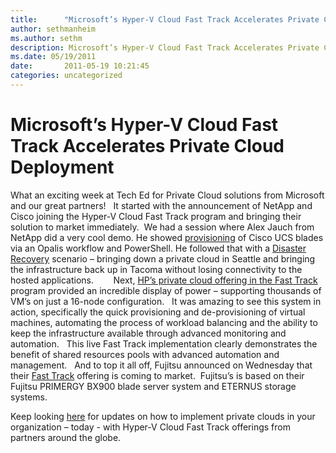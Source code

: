 ```yaml
---
title:      "Microsoft’s Hyper-V Cloud Fast Track Accelerates Private Cloud Deployment"
author: sethmanheim
ms.author: sethm
description: Microsoft’s Hyper-V Cloud Fast Track Accelerates Private Cloud Deployment
ms.date: 05/19/2011
date:       2011-05-19 10:21:45
categories: uncategorized
---
```

# Microsoft’s Hyper-V Cloud Fast Track Accelerates Private Cloud Deployment

What an exciting week at Tech Ed for Private Cloud solutions from Microsoft and our great partners!   It started with the announcement of NetApp and Cisco joining the Hyper-V Cloud Fast Track program and bringing their solution to market immediately.  We had a session where Alex Jauch from NetApp did a very cool demo. He showed [provisioning](https://www.youtube.com/watch?v=rdjCBTTXAx8) of Cisco UCS blades via an Opalis workflow and PowerShell. He followed that with a [Disaster Recovery](https://www.youtube.com/watch?v=jkXz7pouFhY) scenario – bringing down a private cloud in Seattle and bringing the infrastructure back up in Tacoma without losing connectivity to the hosted applications.        Next, [HP’s private cloud offering in the Fast Track](http://h71028.www7.hp.com/enterprise/us/en/partners/microsoft-cloud-foundation.html?jumpid=ex_r2858_us/en/large/tsg/microsoft_cloud) program provided an incredible display of power – supporting thousands of VM’s on just a 16-node configuration.   It was amazing to see this system in action, specifically the quick provisioning and de-provisioning of virtual machines, automating the process of workload balancing and the ability to keep the infrastructure available through advanced monitoring and automation.   This live Fast Track implementation clearly demonstrates the benefit of shared resources pools with advanced automation and management.   And to top it all off, Fujitsu announced on Wednesday that their [Fast Track](http://www.fujitsu.com/global/news/pr/archives/month/2011/20110518-01.html) offering is coming to market.  Fujitsu’s is based on their Fujitsu PRIMERGY BX900 blade server system and ETERNUS storage systems. 

Keep looking [here](https://blogs.technet.com/b/virtualization/) for updates on how to implement private clouds in your organization – today - with Hyper-V Cloud Fast Track offerings from partners around the globe. 
